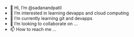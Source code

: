 - 👋 Hi, I’m @sadanandpatil
- 👀 I’m interested in learning devapps and cloud computing
- 🌱 I’m currently learning git and devapps
- 💞️ I’m looking to collaborate on ...
- 📫 How to reach me ...

<!---
sadanandpatil/sadanandpatil is a ✨ special ✨ repository because its `README.md` (this file) appears on your GitHub profile.
You can click the Preview link to take a look at your changes.
--->
